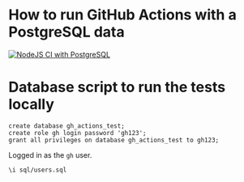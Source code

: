 # How to run GitHub Actions with a PostgreSQL data

[![NodeJS CI with PostgreSQL](https://github.com/codex-academy/github-actions-with-postgresql/actions/workflows/NodeMochaTestsWithPostgreSQL.yml/badge.svg)](https://github.com/codex-academy/github-actions-with-postgresql/actions/workflows/NodeMochaTestsWithPostgreSQL.yml)


# Database script to run the tests locally

```
create database gh_actions_test;
create role gh login password 'gh123';
grant all privileges on database gh_actions_test to gh123;
```

Logged in as the `gh` user.

```
\i sql/users.sql
```
